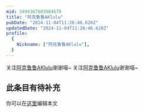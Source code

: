 ```yaml
---
mid: 3494367603984670
title: "阿克鲁鲁AKlulu"
pubDate: "2024-11-04T11:26:46.620Z"
updatedDate: "2024-11-04T11:26:46.620Z"
profile:
  {
    Nickname: ["阿克鲁鲁AKlulu"],
  }
---
```


关注[阿克鲁鲁AKlulu](https://space.bilibili.com/3494367603984670)谢谢喵~ 关注[阿克鲁鲁AKlulu](https://space.bilibili.com/3494367603984670)谢谢喵~

## 此条目有待补充
你可以在[这里](https://github.com/Yuhanawa/VTuber.ICU-Content/edit/master/v/阿克鲁鲁AKlulu/index.md)编辑本文
